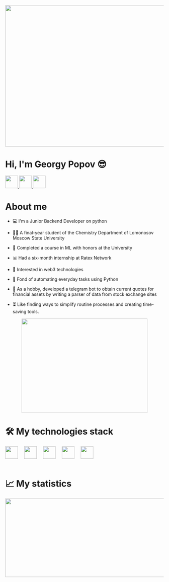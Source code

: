 
<div align="center">
  <img height="450" width="900" src="https://media.giphy.com/virtual-backgrounds/previews/dvd.gif"  />
</div>

<h1>Hi, I'm Georgy Popov 😎</h1>

<div>
  <a href="https://t.me/egopbi">
    <img height="40" width="40" src="https://cdn.simpleicons.org/telegram"/>
  </a>
    
  <a href="https://www.facebook.com/profile.php?id=61573778946596/">
    <img height="40" width="40" src="https://cdn.simpleicons.org/facebook"/>
  </a>
  
  <a href="https://www.linkedin.com/in/%D0%B3%D0%B5%D0%BE%D1%80%D0%B3%D0%B8%D0%B9-%D0%BF%D0%BE%D0%BF%D0%BE%D0%B2-508962291/">
    <img height="40" width="40" src="https://skillicons.dev/icons?i=linkedin"/>
  </a>

</div>

# About me
- 💻 I'm a Junior Backend Developer on python

- 👨‍🎓 A final-year student of the Chemistry Department of Lomonosov Moscow State University

- 🌭 Completed a course in ML with honors at the University

- 📊 Had a six-month internship at Ratex Network

- 🔗 Interested in web3 technologies

- 👾 Fond of automating everyday tasks using Python

- 🤖 As a hobby, developed a telegram bot to obtain current quotes for financial assets by writing a parser of data from stock exchange sites

- ⏳ Like finding ways to simplify routine processes and creating time-saving tools.


<div align="center">
  <img height="300" width="400" src="https://github.com/user-attachments/assets/0b8e2774-cfc6-41ad-87a2-d5269964f7a7"  />
</div>

# 🛠️ My technologies stack

<div align="left">
  <img src="https://cdn.jsdelivr.net/gh/devicons/devicon@latest/icons/python/python-plain.svg" height="40"/>
  <img width="12" />
  
  <img src="https://cdn.jsdelivr.net/gh/devicons/devicon@latest/icons/git/git-original.svg" height="40"/>
  <img width="12" />

  <img src="https://cdn.jsdelivr.net/gh/devicons/devicon@latest/icons/docker/docker-plain.svg" height="40"/>
  <img width="12" />
   
  <img src="https://cdn.jsdelivr.net/gh/devicons/devicon@latest/icons/postgresql/postgresql-plain.svg" height="40"/>
  <img width="12" />
   
  <img src="https://cdn.jsdelivr.net/gh/devicons/devicon@latest/icons/sqlalchemy/sqlalchemy-original.svg" height="40"/>
  <img width="12" />
<br>
<br>


# 📈 My statistics 
</div>
<div align="center">
  <img height="250" width="900" src="http://github-profile-summary-cards.vercel.app/api/cards/profile-details?username=egopbi&theme=aura_dark"  />
</div>
